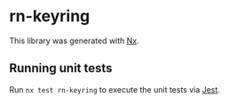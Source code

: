 # rn-keyring

This library was generated with [Nx](https://nx.dev).

## Running unit tests

Run `nx test rn-keyring` to execute the unit tests via [Jest](https://jestjs.io).
